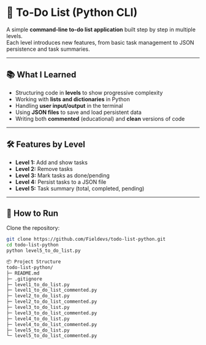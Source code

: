 # 📝 To-Do List (Python CLI)

A simple **command-line to-do list application** built step by step in multiple levels.  
Each level introduces new features, from basic task management to JSON persistence and task summaries.

---

## 📚 What I Learned
- Structuring code in **levels** to show progressive complexity  
- Working with **lists and dictionaries** in Python  
- Handling **user input/output** in the terminal  
- Using **JSON files** to save and load persistent data  
- Writing both **commented** (educational) and **clean** versions of code  

---

## 🛠️ Features by Level
- **Level 1:** Add and show tasks  
- **Level 2:** Remove tasks  
- **Level 3:** Mark tasks as done/pending  
- **Level 4:** Persist tasks to a JSON file  
- **Level 5:** Task summary (total, completed, pending)  

---

## 🚀 How to Run
Clone the repository:
```bash
git clone https://github.com/Fieldevs/todo-list-python.git
cd todo-list-python
python level5_to_do_list.py

📦 Project Structure
todo-list-python/
├─ README.md
├─ .gitignore
├─ level1_to_do_list.py
├─ level1_to_do_list_commented.py
├─ level2_to_do_list.py
├─ level2_to_do_list_commented.py
├─ level3_to_do_list.py
├─ level3_to_do_list_commented.py
├─ level4_to_do_list.py
├─ level4_to_do_list_commented.py
├─ level5_to_do_list.py
└─ level5_to_do_list_commented.py
